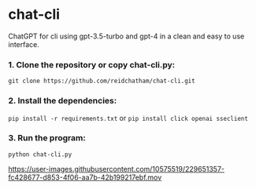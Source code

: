 # chat-cli
ChatGPT for cli using gpt-3.5-turbo and gpt-4 in a clean and easy to use interface.

### 1. Clone the repository or copy chat-cli.py:
`git clone https://github.com/reidchatham/chat-cli.git`

### 2. Install the dependencies:
`pip install -r requirements.txt` or
`pip install click openai sseclient`

### 3. Run the program:
`python chat-cli.py`

https://user-images.githubusercontent.com/10575519/229651357-fc428677-d853-4f06-aa7b-42b199217ebf.mov
